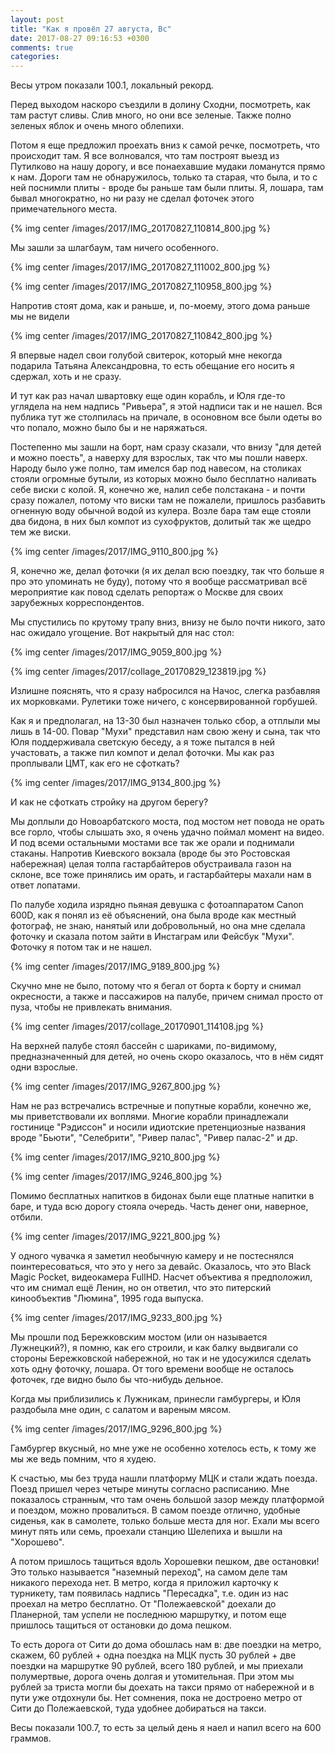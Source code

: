 ```yaml
---
layout: post
title: "Как я провёл 27 августа, Вс"
date: 2017-08-27 09:16:53 +0300
comments: true
categories: 
---
```

Весы утром показали 100.1, локальный рекорд.

Перед выходом наскоро съездили в долину Сходни, посмотреть, как там растут сливы. Слив много, но они все зеленые. Также полно зеленых яблок и очень много облепихи.

Потом я еще предложил проехать вниз к самой речке, посмотреть, что происходит там. Я все волновался, что там построят выезд из Путилково на нашу дорогу, и все понаехавшие мудаки ломанутся прямо к нам. Дороги там не обнаружилось, только та старая, что была, и то с ней поснимли плиты - вроде бы раньше там были плиты. Я, лошара, там бывал многократно, но ни разу не сделал фоточек этого примечательного места. 

{% img center /images/2017/IMG_20170827_110814_800.jpg %}

Мы зашли за шлагбаум, там ничего особенного.

{% img center /images/2017/IMG_20170827_111002_800.jpg %}

{% img center /images/2017/IMG_20170827_110958_800.jpg %}

Напротив стоят дома, как и раньше, и, по-моему, этого дома раньше мы не видели

{% img center /images/2017/IMG_20170827_110842_800.jpg %}



Я впервые надел свои голубой свитерок, который мне некогда подарила Татьяна Александровна, то есть обещание его носить я сдержал, хоть и не сразу.


И тут как раз начал швартовку еще один корабль, и Юля где-то углядела на нем надпись "Ривьера", я этой надписи так и не нашел. Вся публика тут же столпилась на причале, в осоновном все были одеты во что попало, можно было бы и не наряжаться.


Постепенно мы зашли на борт, нам сразу сказали, что внизу "для детей и можно поесть", а наверху для взрослых, так что мы пошли наверх. Народу было уже полно, там имелся бар под навесом, на столиках стояли огромные бутыли, из которых можно было бесплатно наливать себе виски с колой. Я, конечно же, налил себе полстакана - и почти сразу пожалел, потому что виски там не пожалели, пришлось разбавить огненную воду обычной водой из кулера. Возле бара там еще стояли два бидона, в них был компот из сухофруктов, долитый так же щедро тем же виски.

{% img center /images/2017/IMG_9110_800.jpg %}

Я, конечно же, делал фоточки (я их делал всю поездку, так что больше я про это упоминать не буду), потому что я вообще рассматривал всё мероприятие как повод сделать репортаж о Москве для своих зарубежных корреспондентов.

Мы спустились по крутому трапу вниз, внизу не было почти никого, зато нас ожидало угощение. Вот накрытый для нас стол:

{% img center /images/2017/IMG_9059_800.jpg %}

{% img center /images/2017/collage_20170829_123819.jpg %}

Излишне пояснять, что я сразу набросился на Начос, слегка разбавляя их морковками. Рулетики тоже ничего, с консервированной горбушей.

Как я и предполагал, на 13-30 был назначен только сбор, а отплыли мы лишь в 14-00. Повар "Мухи" представил нам свою жену и сына, так что Юля поддерживала светскую беседу, а я тоже пытался в ней участовать, а также пил компот и делал фоточки. Мы как раз проплывали ЦМТ, как его не сфоткать?

{% img center /images/2017/IMG_9134_800.jpg %}

И как не сфоткать стройку на другом берегу?

Мы доплыли до Новоарбатского моста, под мостом нет повода не орать все горло, чтобы слышать эхо, я очень удачно поймал момент на видео. И под всеми остальными мостами все так же орали и поднимали стаканы. Напротив Киевского вокзала (вроде бы это Ростовская набережная) целая толпа гастарбайтеров обустраивала газон на склоне, все тоже принялись им орать, и гастарбайтеры махали нам в ответ лопатами.

По палубе ходила изрядно пьяная девушка с фотоаппаратом Canon 600D, как я понял из её объяснений, она была вроде как местный фотограф, не знаю, нанятый или добровольный, но она мне сделала фоточку и сказала потом зайти в Инстаграм или Фейсбук "Мухи". Фоточку я потом так и не нашел.

{% img center /images/2017/IMG_9189_800.jpg %}

Скучно мне не было, потому что я бегал от борта к борту и снимал окресности, а также и пассажиров на палубе, причем снимал просто от пуза, чтобы не привлекать внимания.

{% img center /images/2017/collage_20170901_114108.jpg %}

На верхней палубе стоял бассейн с шариками, по-видимому, предназначенный для детей, но очень скоро оказалось, что в нём сидят одни взрослые.

{% img center /images/2017/IMG_9267_800.jpg %}

Нам не раз встречались встречные и попутные корабли, конечно же, мы приветствовали их воплями. Многие корабли принадлежали гостинице "Рэдиссон" и носили идиотские претенциозные названия вроде "Бьюти", "Селебрити", "Ривер палас", "Ривер палас-2" и др.

{% img center /images/2017/IMG_9210_800.jpg %}

{% img center /images/2017/IMG_9246_800.jpg %}

Помимо бесплатных напитков в бидонах были еще платные напитки в баре, и туда всю дорогу стояла очередь. Часть денег они, наверное, отбили.

{% img center /images/2017/IMG_9221_800.jpg %}

У одного чувачка я заметил необычную камеру и не постеснялся поинтересоваться, что это у него за девайс. Оказалось, что это Black Magic Pocket, видеокамера FullHD. Насчет объектива я предположил, что им снимал ещё Ленин, но он ответил, что это питерский кинообъектив "Люмина", 1995 года выпуска.

{% img center /images/2017/IMG_9233_800.jpg %}

Мы прошли под Бережковским мостом (или он называется Лужнецкий?), я помню, как его строили, и как балку выдвигали со стороны Бережковской набережной, но так и не удосужился сделать хоть одну фоточку, лошара. От того времени вообще не осталось фоточек, где видно было бы что-нибудь дельное.  

Когда мы приблизились к Лужникам, принесли гамбургеры, и Юля раздобыла мне один, с салатом и вареным мясом.

{% img center /images/2017/IMG_9296_800.jpg %}

Гамбургер вкусный, но мне уже не особенно хотелось есть, к тому же мы же ведь помним, что я худею.


К счастью, мы без труда нашли платформу МЦК и стали ждать поезда. Поезд пришел через четыре минуты согласно расписанию. Мне показалось странным, что там очень большой зазор между платформой и поездом, можно провалиться. В самом поезде отлично, удобные сиденья, как в самолете, только больше места для ног. Ехали мы всего минут пять или семь, проехали станцию Шелепиха и вышли на "Хорошево".

А потом пришлось тащиться вдоль Хорошевки пешком, две остановки! Это только называется "наземный переход", на самом деле там никакого перехода нет. В метро, когда я приложил карточку к турникету, там появилась надпись "Пересадка", т.е. один из нас проехал на метро бесплатно. От "Полежаевской" доехали до Планерной, там успели не последнюю маршрутку, и потом еще пришлось тащиться от остановки до дома пешком.

То есть дорога от Сити до дома обошлась нам в: две поездки на метро, скажем, 60 рублей + одна поездка на МЦК пусть 30 рублей + две поездки на маршрутке 90 рублей, всего 180 рублей, и мы приехали полумертвые, дорога очень долгая и утомительная. При этом мы рублей за триста могли бы доехать на такси прямо от набережной и в пути уже отдохнули бы. Нет сомнения, пока не достроено метро от Сити до Полежаевской, туда удобнее добираться на такси.

Весы показали 100.7, то есть за целый день я наел и напил всего на 600 граммов.